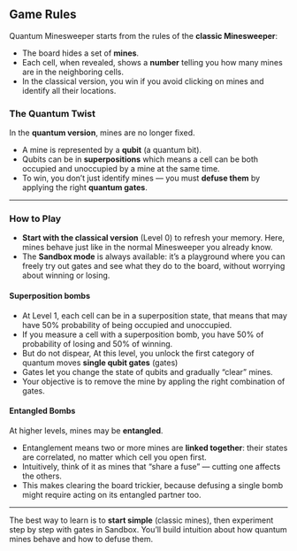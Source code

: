 ## Game Rules

Quantum Minesweeper starts from the rules of the **classic Minesweeper**:  
- The board hides a set of **mines**.  
- Each cell, when revealed, shows a **number** telling you how many mines are in the neighboring cells.  
- In the classical version, you win if you avoid clicking on mines and identify all their locations.

### The Quantum Twist
In the **quantum version**, mines are no longer fixed.  
- A mine is represented by a **qubit** (a quantum bit).  
- Qubits can be in **superpositions** which means a cell can be both occupied and unoccupied by a mine at the same time.  
- To win, you don’t just identify mines — you must **defuse them** by applying the right **quantum gates**.

---

### How to Play
- **Start with the classical version** (Level 0) to refresh your memory. Here, mines behave just like in the normal Minesweeper you already know.  
- The **Sandbox mode** is always available: it’s a playground where you can freely try out gates and see what they do to the board, without worrying about winning or losing.  

#### Superposition bombs
- At Level 1, each cell can be in a superposition state, that means that may have 50% probability of being occupied and unoccupied. 
- If you measure a cell with a superposition bomb, you have 50% of probability of losing and 50% of winning. 
- But do not dispear, At this level, you unlock the first category of quantum moves **single qubit gates** (gates)
- Gates let you change the state of qubits and gradually “clear” mines.  
- Your objective is to remove the mine by appling the right combination of gates.

#### Entangled Bombs
At higher levels, mines may be **entangled**.  
- Entanglement means two or more mines are **linked together**: their states are correlated, no matter which cell you open first.  
- Intuitively, think of it as mines that “share a fuse” — cutting one affects the others.  
- This makes clearing the board trickier, because defusing a single bomb might require acting on its entangled partner too.  

---

The best way to learn is to **start simple** (classic mines), then experiment step by step with gates in Sandbox. 
You’ll build intuition about how quantum mines behave and how to defuse them.  

